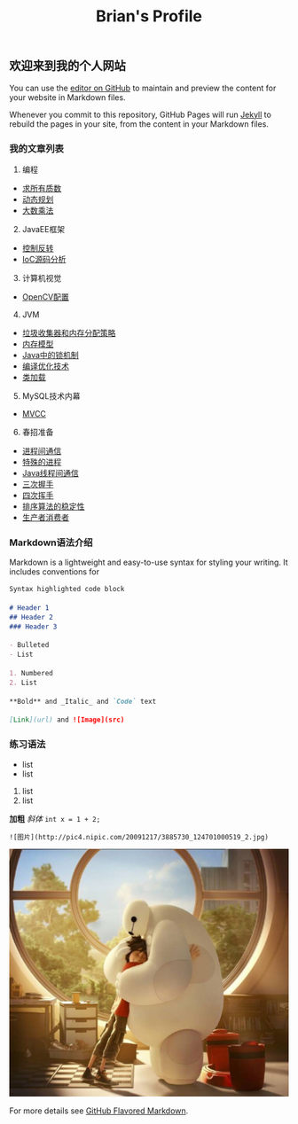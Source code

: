 ﻿---
title: Brian's Profile
---
## 欢迎来到我的个人网站

You can use the [editor on GitHub](https://github.com/Brian-West/Brian-West.github.io/edit/master/index.md) to maintain and preview the content for your website in Markdown files.

Whenever you commit to this repository, GitHub Pages will run [Jekyll](https://jekyllrb.com/) to rebuild the pages in your site, from the content in your Markdown files.

### 我的文章列表
1. 编程
 - [求所有质数]()
 - [动态规划]()
 - [大数乘法](/2018/03/26/Algorithm1/index.html)
2. JavaEE框架
 - [控制反转](/2017/04/03/IoC/index.html)
 - [IoC源码分析]()
3. 计算机视觉
 - [OpenCV配置](/2018/03/25/opencv1/index.html)
4. JVM
 - [垃圾收集器和内存分配策略](/2018/01/15/GC/index.html)
 - [内存模型]()
 - [Java中的锁机制]()
 - [编译优化技术]()
 - [类加载]()
5. MySQL技术内幕
 - [MVCC](/2018/03/25/MVCC1/index.html)
6. 春招准备
 - [进程间通信](/2018/03/25/OS1/index.html)
 - [特殊的进程](/2018/03/25/OS2/index.html)
 - [Java线程间通信](/2018/03/25/Object/index.html)
 - [三次握手](/2018/03/25/TCP1/index.html)
 - [四次挥手](/2018/03/25/TCP2/index.html)
 - [排序算法的稳定性]()
 - [生产者消费者]()

### Markdown语法介绍

Markdown is a lightweight and easy-to-use syntax for styling your writing. It includes conventions for

```markdown
Syntax highlighted code block

# Header 1
## Header 2
### Header 3

- Bulleted
- List

1. Numbered
2. List

**Bold** and _Italic_ and `Code` text

[Link](url) and ![Image](src)
```

### 练习语法
- list
- list

1. list
2. list

**加粗**
_斜体_
`int x = 1 + 2;`

```
![图片](http://pic4.nipic.com/20091217/3885730_124701000519_2.jpg)
```
![图片](/images/timg.jpg)

For more details see [GitHub Flavored Markdown](https://guides.github.com/features/mastering-markdown/).


